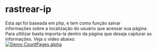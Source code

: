 # rastrear-ip

Esta api foi baseada em php, e tem como função salvar</br>
informações sobre a localização do usuário que acessar sua página.</br>
Para ultilizar basta importa-la dentro da página que deseja capturar as</br>
informações. Veja o vídeo abaixo:</br>
[![Demo CountPages alpha](https://share.gifyoutube.com/KzB6Gb.gif)](https://youtu.be/8Bw0Qq_IcIA)
